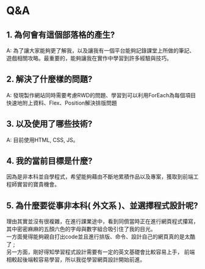 <h1>Q&A</h1>
<h2>1. 為何會有這個部落格的產生?</h2>
   <p>A: 為了讓大家能夠更了解我，以及讓我有一個平台能夠記錄課堂上所做的筆記、遊戲相關攻略。最重要的，能夠讓我在實作中學習到許多經驗與技巧。</p>
<h2>2. 解決了什麼樣的問題?</h2>
   <p>A: 發現製作網站同時需要考慮RWD的問題、學習到可以利用ForEach為每個項目快速地附上資料、Flex、Position解決排版問題</p>
<h2>3. 以及使用了哪些技術?</h2>
   <p>A: 目前使用HTML, CSS, JS。 </p>
<h2>4. 我的當前目標是什麼?</h2>
   <p>因為是非本科並自學程式，希望能夠藉由不斷地累積作品以及專案，獲取到前端工程師實習的寶貴機會。</p>
<h2>5. 為什麼要從事非本科( 外文系 )、並選擇程式設計呢?</h2>
   <p>理由其實並沒有很複雜，在進行課業途中，看到同儕當時正在進行網頁程式攥寫，
      <br>
      其中密密麻麻的五顏六色的字母與數字組合吸引住了我的目光。
      <br>
      一方面覺得能夠親自打出code並且進行排版、命令、設計自己的網頁真的是太酷了 ; 
      <br>
      另一方面，剛好得知學習程式設計需要有一定的英文基礎會比較容易上手，
      前端相較起後端較容易學習，所以我從學習網頁設計開始前進。</p>
   

